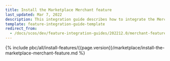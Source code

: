 ```yaml
---
title: Install the Marketplace Merchant feature
last_updated: Mar 7, 2022
description: This integration guide describes how to integrate the Merchants feature into a Spryker project.
template: feature-integration-guide-template
redirect_from:
  - /docs/scos/dev/feature-integration-guides/202212.0/merchant-feature-integration.html
---
```


{% include pbc/all/install-features/{{page.version}}/marketplace/install-the-marketplace-merchant-feature.md %} <!-- To edit, see /_includes/pbc/all/install-features/202212.0/marketplace/install-the-marketplace-merchant-feature.md -->
